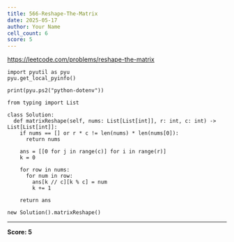 ```yaml
---
title: 566-Reshape-The-Matrix
date: 2025-05-17
author: Your Name
cell_count: 6
score: 5
---
```


https://leetcode.com/problems/reshape-the-matrix


```
import pyutil as pyu
pyu.get_local_pyinfo()
```


```
print(pyu.ps2("python-dotenv"))
```


```
from typing import List
```


```
class Solution:
  def matrixReshape(self, nums: List[List[int]], r: int, c: int) -> List[List[int]]:
    if nums == [] or r * c != len(nums) * len(nums[0]):
      return nums

    ans = [[0 for j in range(c)] for i in range(r)]
    k = 0

    for row in nums:
      for num in row:
        ans[k // c][k % c] = num
        k += 1

    return ans
```


```
new Solution().matrixReshape()
```


---
**Score: 5**